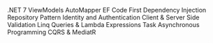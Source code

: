.NET 7
ViewModels
AutoMapper
EF Code First
Dependency Injection
Repository Pattern
Identity and Authentication
Client & Server Side Validation
Linq Queries & Lambda Expressions
Task Asynchronous Programming
CQRS & MediatR